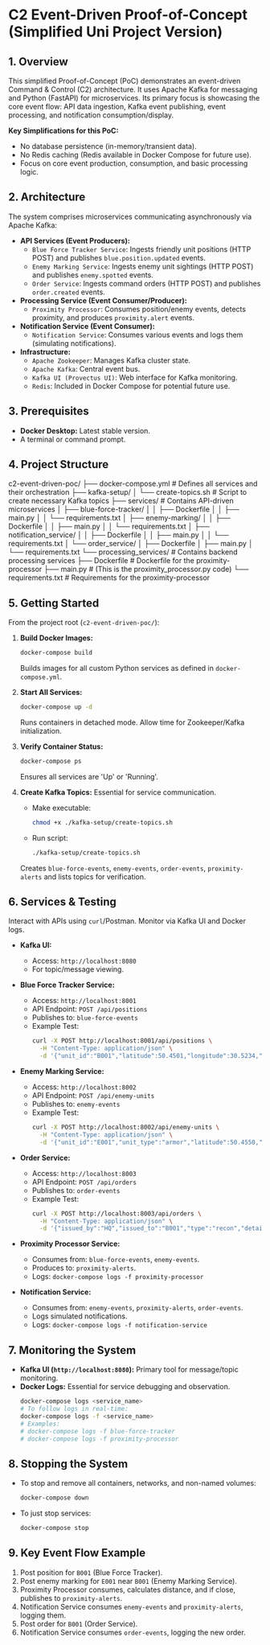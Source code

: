 # C2 Event-Driven Proof-of-Concept (Simplified Uni Project Version)

## 1. Overview

This simplified Proof-of-Concept (PoC) demonstrates an event-driven Command & Control (C2) architecture. It uses Apache Kafka for messaging and Python (FastAPI) for microservices. Its primary focus is showcasing the core event flow: API data ingestion, Kafka event publishing, event processing, and notification consumption/display.

**Key Simplifications for this PoC:**
* No database persistence (in-memory/transient data).
* No Redis caching (Redis available in Docker Compose for future use).
* Focus on core event production, consumption, and basic processing logic.

## 2. Architecture

The system comprises microservices communicating asynchronously via Apache Kafka:

* **API Services (Event Producers):**
    * `Blue Force Tracker Service`: Ingests friendly unit positions (HTTP POST) and publishes `blue.position.updated` events.
    * `Enemy Marking Service`: Ingests enemy unit sightings (HTTP POST) and publishes `enemy.spotted` events.
    * `Order Service`: Ingests command orders (HTTP POST) and publishes `order.created` events.
* **Processing Service (Event Consumer/Producer):**
    * `Proximity Processor`: Consumes position/enemy events, detects proximity, and produces `proximity.alert` events.
* **Notification Service (Event Consumer):**
    * `Notification Service`: Consumes various events and logs them (simulating notifications).
* **Infrastructure:**
    * `Apache Zookeeper`: Manages Kafka cluster state.
    * `Apache Kafka`: Central event bus.
    * `Kafka UI (Provectus UI)`: Web interface for Kafka monitoring.
    * `Redis`: Included in Docker Compose for potential future use.

## 3. Prerequisites

* **Docker Desktop:** Latest stable version.
* A terminal or command prompt.

## 4. Project Structure


c2-event-driven-poc/
├── docker-compose.yml        # Defines all services and their orchestration
├── kafka-setup/
│   └── create-topics.sh    # Script to create necessary Kafka topics
├── services/                 # Contains API-driven microservices
│   ├── blue-force-tracker/
│   │   ├── Dockerfile
│   │   ├── main.py
│   │   └── requirements.txt
│   ├── enemy-marking/
│   │   ├── Dockerfile
│   │   ├── main.py
│   │   └── requirements.txt
│   ├── notification_service/
│   │   ├── Dockerfile
│   │   ├── main.py
│   │   └── requirements.txt
│   └── order_service/
│       ├── Dockerfile
│       ├── main.py
│       └── requirements.txt
└── processing_services/      # Contains backend processing services
├── Dockerfile            # Dockerfile for the proximity-processor
├── main.py               # (This is the proximity_processor.py code)
└── requirements.txt      # Requirements for the proximity-processor


## 5. Getting Started

From the project root (`c2-event-driven-poc/`):

1.  **Build Docker Images:**
    ```bash
    docker-compose build
    ```
    Builds images for all custom Python services as defined in `docker-compose.yml`.

2.  **Start All Services:**
    ```bash
    docker-compose up -d
    ```
    Runs containers in detached mode. Allow time for Zookeeper/Kafka initialization.

3.  **Verify Container Status:**
    ```bash
    docker-compose ps
    ```
    Ensures all services are 'Up' or 'Running'.

4.  **Create Kafka Topics:** Essential for service communication.
    * Make executable:
        ```bash
        chmod +x ./kafka-setup/create-topics.sh
        ```
    * Run script:
        ```bash
        ./kafka-setup/create-topics.sh
        ```
    Creates `blue-force-events`, `enemy-events`, `order-events`, `proximity-alerts` and lists topics for verification.

## 6. Services & Testing

Interact with APIs using `curl`/Postman. Monitor via Kafka UI and Docker logs.

* **Kafka UI:**
    * Access: `http://localhost:8080`
    * For topic/message viewing.

* **Blue Force Tracker Service:**
    * Access: `http://localhost:8001`
    * API Endpoint: `POST /api/positions`
    * Publishes to: `blue-force-events`
    * Example Test:
        ```bash
        curl -X POST http://localhost:8001/api/positions \
          -H "Content-Type: application/json" \
          -d '{"unit_id":"B001","latitude":50.4501,"longitude":30.5234,"speed":60,"heading":90,"brigade":1}'
        ```

* **Enemy Marking Service:**
    * Access: `http://localhost:8002`
    * API Endpoint: `POST /api/enemy-units`
    * Publishes to: `enemy-events`
    * Example Test:
        ```bash
        curl -X POST http://localhost:8002/api/enemy-units \
          -H "Content-Type: application/json" \
          -d '{"unit_id":"E001","unit_type":"armor","latitude":50.4550,"longitude":30.5250,"confidence":"high","marked_by":"B001"}'
        ```

* **Order Service:**
    * Access: `http://localhost:8003`
    * API Endpoint: `POST /api/orders`
    * Publishes to: `order-events`
    * Example Test:
        ```bash
        curl -X POST http://localhost:8003/api/orders \
          -H "Content-Type: application/json" \
          -d '{"issued_by":"HQ","issued_to":"B001","type":"recon","details":{"area":"sector_gamma"}}'
        ```

* **Proximity Processor Service:**
    * Consumes from: `blue-force-events`, `enemy-events`.
    * Produces to: `proximity-alerts`.
    * Logs: `docker-compose logs -f proximity-processor`

* **Notification Service:**
    * Consumes from: `enemy-events`, `proximity-alerts`, `order-events`.
    * Logs simulated notifications.
    * Logs: `docker-compose logs -f notification-service`

## 7. Monitoring the System

* **Kafka UI (`http://localhost:8080`):** Primary tool for message/topic monitoring.
* **Docker Logs:** Essential for service debugging and observation.
    ```bash
    docker-compose logs <service_name>
    # To follow logs in real-time:
    docker-compose logs -f <service_name>
    # Examples:
    # docker-compose logs -f blue-force-tracker
    # docker-compose logs -f proximity-processor
    ```

## 8. Stopping the System

* To stop and remove all containers, networks, and non-named volumes:
    ```bash
    docker-compose down
    ```
* To just stop services:
    ```bash
    docker-compose stop
    ```

## 9. Key Event Flow Example

1.  Post position for `B001` (Blue Force Tracker).
2.  Post enemy marking for `E001` near `B001` (Enemy Marking Service).
3.  Proximity Processor consumes, calculates distance, and if close, publishes to `proximity-alerts`.
4.  Notification Service consumes `enemy-events` and `proximity-alerts`, logging them.
5.  Post order for `B001` (Order Service).
6.  Notification Service consumes `order-events`, logging the new order.

